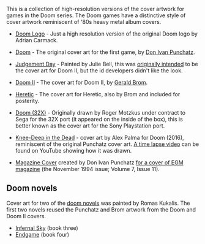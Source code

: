 This is a collection of high-resolution versions of the cover artwork for games
in the Doom series. The Doom games have a distinctive style of cover artwork
reminiscent of '80s heavy metal album covers.

* [Doom Logo](Adrian%20Carmack%20-%20Doom%20Logo.png) - Just a high resolution
  version of the original Doom logo by Adrian Carmack.

* [Doom](Don%20Ivan%20Punchatz%20-%20Doom.png) - The original cover art for the
  first game, by
  [Don Ivan Punchatz](https://doomwiki.org/wiki/Don_Ivan_Punchatz).

* [Judgement Day](Julie%20Bell%20-%20Judgement%20Day.jpg) - Painted by Julie
  Bell, this was
  [originally intended](https://twitter.com/romero/status/543008669583941632)
  to be the cover art for Doom II, but the id developers didn't like the look.

* [Doom II](Gerald%20Brom%20-%20Doom%20II.png) - The cover art for Doom II, by
  [Gerald Brom](https://doomwiki.org/wiki/Gerald_Brom).

* [Heretic](Gerald%20Brom%20-%20Heretic.jpg) - The cover art for Heretic, also
  by Brom and included for posterity.

* [Doom (32X)](Roger%20Motzkus%20-%20Doom.png) - Originally drawn by Roger
  Motzkus under contract to Sega for the 32X port (it appeared on the inside of
  the box), this is better known as the cover art for the Sony Playstation
  port.

* [Knee-Deep in the Dead](Alex%20Palma%20-%20Knee-Deep%20in%20the%20Dead.png) -
  cover art by Alex Palma for Doom (2016), reminiscent of the original Punchatz
  cover art. [A time lapse video](https://www.youtube.com/watch?v=V8Q16Jwb3zY)
  can be found on YouTube showing how it was drawn.

* [Magazine Cover](Don%20Ivan%20Punchatz%20-%20Cover%20for%20EGM%20Magazine.jpg)
  created by Don Ivan Punchatz [for a cover of EGM
  magazine](https://twitter.com/romero/status/641885453776322560) (the November
  1994 issue; Volume 7, Issue 11).

## Doom novels

Cover art for two of the [doom novels](https://doomwiki.org/wiki/Doom_novels)
was painted by Romas Kukalis. The first two novels reused the Punchatz and Brom
artwork from the Doom and Doom II covers.

* [Infernal Sky](Romas%20Kukalis%20-%20Doom%20Infernal%20Sky.jpg) (book three)
* [Endgame](Romas%20Kukalis%20-%20Endgame.jpg) (book four)

